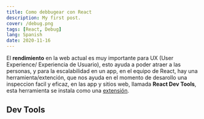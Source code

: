 ```yaml
---
title: Como debbugear con React
description: My first post.
cover: /debug.png
tags: [React, Debug]
lang: Spanish
date: 2020-11-16
---
```


El **rendimiento** en la web actual es muy importante para UX (User Experience/ Experiencia de Usuario), esto ayuda a poder atraer a las personas, y para la escalabilidad en un app, en el equipo de React, hay una herramienta/extención, que nos ayuda en el momento de desarollo una inspeccion facil y eficaz, en las app y sitios web, llamada **React Dev Tools**, esta herramienta se instala como una [extensión](https://chrome.google.com/webstore/detail/react-developer-tools/fmkadmapgofadopljbjfkapdkoienihi?hl=es).

## Dev Tools

